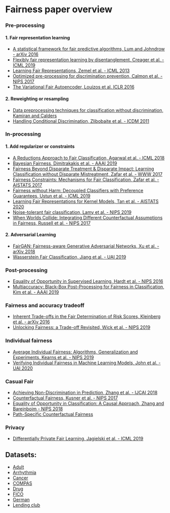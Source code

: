 # Fairness paper overview

### Pre-processing
#### 1. Fair representation learning
- [A statistical framework for fair predictive algorithms, Lum and Johndrow - arXiv 2016](https://arxiv.org/pdf/1610.08077.pdf)
- [Flexibly fair representation learning by disentanglement, Creager et al. - ICML 2019](http://proceedings.mlr.press/v97/creager19a/creager19a.pdf)
- [Learning Fair Representations, Zemel et al. - ICML 2013](https://www.cs.toronto.edu/~toni/Papers/icml-final.pdf)
- [Optimized pre-processing for discrimination prevention, Calmon et al. - NIPS 2017](https://papers.nips.cc/paper/6988-optimized-pre-processing-for-discrimination-prevention.pdf)
- [The Variational Fair Autoencoder, Louizos et al. ICLR 2016](https://arxiv.org/pdf/1511.00830.pdf)

#### 2. Reweighting or resampling
- [Data preprocessing techniques for classification without discrimination, Kamiran and Calders](https://link.springer.com/content/pdf/10.1007%2Fs10115-011-0463-8.pdf)
- [Handling Conditional Discrimination, Zlibobaite et al. - ICDM 2011](https://ieeexplore.ieee.org/document/6137304)



### In-processing 
#### 1. Add regularizer or constraints
- [A Reductions Approach to Fair Classification, Agarwal et al. - ICML 2018](http://proceedings.mlr.press/v80/agarwal18a/agarwal18a.pdf)
- [Bayesian Fairness, Dimitrakakis et al. - AAAI 2019](https://arxiv.org/abs/1706.00119)
- [Fairness Beyond Disparate Treatment & Disparate Impact:
Learning Classification without Disparate Mistreatment, Zafar et al. - WWW 2017](https://people.mpi-sws.org/~mzafar/papers/disparate_mistreatment.pdf)
- [Fairness Constraints: Mechanisms for Fair Classification, Zafar et al. - AISTATS 2017](https://people.mpi-sws.org/~mzafar/papers/disparate_impact.pdf)
- [Fairness without Harm: Decoupled Classifiers with Preference Guarantees, Ustun et al. - ICML 2019](http://proceedings.mlr.press/v97/ustun19a.html)
- [Learning Fair Representations for Kernel Models, Tan et al. - AISTATS 2020](http://proceedings.mlr.press/v108/tan20a/tan20a.pdf)
- [Noise-tolerant fair classification, Lamy et al. - NIPS 2019](http://papers.neurips.cc/paper/8322-noise-tolerant-fair-classification.pdf)
- [When Worlds Collide: Integrating Different
Counterfactual Assumptions in Fairness, Russell et al. - NIPS 2017](https://papers.nips.cc/paper/7220-when-worlds-collide-integrating-different-counterfactual-assumptions-in-fairness.pdf)
#### 2. Adversarial Learning
- [FairGAN: Fairness-aware Generative Adversarial Networks, Xu et al. - arXiv 2018](https://arxiv.org/pdf/1805.11202.pdf)
- [Wasserstein Fair Classification, Jiang et al. - UAI 2019](https://arxiv.org/pdf/1907.12059.pdf)


### Post-processing 
- [Equality of Opportunity in Supervised Learning, Hardt et al. - NIPS 2016](https://arxiv.org/pdf/1610.02413.pdf)
- [Multiaccuracy: Black-Box Post-Processing for Fairness in Classification, Kim et al. - AAAI 2019](https://arxiv.org/abs/1805.12317)

### Fairness and accuracy tradeoff 
- [Inherent Trade-offs in the Fair Determination of Risk Scores, Kleinberg et al. - arXiv 2016](https://arxiv.org/pdf/1609.05807.pdf)
- [Unlocking Fairness: a Trade-off Revisited, Wick et al. - NIPS 2019](https://papers.nips.cc/paper/9082-unlocking-fairness-a-trade-off-revisited.pdf)


### Individual fairness 
- [Average Individual Fairness: Algorithms, Generalization and Experiments, Kearns et al. - NIPS 2019](https://arxiv.org/pdf/1905.10607.pdf)
- [Verifying Individual Fairness in Machine Learning Models, John et al. - UAI 2020](https://arxiv.org/pdf/2006.11737.pdf)

### Casual Fair 
- [Achieving Non-Discrimination in Prediction, Zhang et al. - IJCAI 2018](https://arxiv.org/pdf/1703.00060.pdf)
- [Counterfactual Fairness, Kusner et al. - NIPS 2017](https://papers.nips.cc/paper/6995-counterfactual-fairness)
- [Equality of Opportunity in Classification: A Causal Approach, Zhang and Bareinboim - NIPS 2018](https://papers.nips.cc/paper/7625-equality-of-opportunity-in-classification-a-causal-approach)
- [Path-Specific Counterfactual Fairness](http://arxiv.org/abs/1802.08139)

### Privacy
- [Differentially Private Fair Learning, Jagielski et al. - ICML 2019](https://arxiv.org/pdf/1812.02696.pdf)


## Datasets:

* [Adult](https://archive.ics.uci.edu/ml/datasets/adult)
* [Arrhythmia](https://archive.ics.uci.edu/ml/datasets/Arrhythmia)
* [Cancer](https://archive.ics.uci.edu/ml/datasets/Cervical+cancer+%28Risk+Factors%29)
* [COMPAS](https://github.com/propublica/compas-analysis)
* [Drug](https://archive.ics.uci.edu/ml/datasets/Drug+consumption+%28quantified%29)
* [FICO](https://community.fico.com/s/explainable-machine-learning-challenge)
* [German](https://archive.ics.uci.edu/ml/datasets/Statlog+%28German+Credit+Data%29)
* [Lending club](https://www.kaggle.com/wordsforthewise/lending-club)



